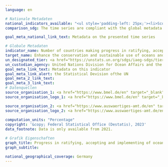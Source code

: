 ```yaml
---
language: en    

# Nationale Metadaten    
national_indicators_available: "<ul style='padding-left: 25px;'><li>Score for the implementation of UNCLOS and ist two implementing agreements</li> <li> Score for the ratification of and accession to UNCLOS and ist two implementing agreements</li></ul>"    
comparison_sdg: The time series are compliant with the global metadata.    

goal_meta_national_link_text: Metadata on the presented time series    

# Globale Metadaten    
indicator_name: Number of countries making progress in ratifying, accepting and implementing through legal, policy and institutional frameworks, ocean-related instruments that implement international law, as reflected in the United Nations Convention on the Law of the Sea, for the conservation and sustainable use of the oceans and their resources    
target_name: Enhance the conservation and sustainable use of oceans and their resources by implementing international law as reflected in the United Nations Convention on the Law of the Sea, which provides the legal framework for the conservation and sustainable use of oceans and their resources, as recalled in paragraph 158 of "The future we want"    
un_designated_tier: <a href="https://unstats.un.org/sdgs/iaeg-sdgs/tier-classification/" title="Click here for more information on the UN tier classification." target="_blank" onclick="return confirm_alert('the United Nations Statistics Division','En')>Tier II</a>    
un_custodian_agency: United Nations Division for Ocean Affairs and the Law of the Sea (UN-DOALOS) and other UN-Oceans members    
goal_meta_link_text: Metadata on this indicator    
goal_meta_link_alert: the Statistical Devision ofthe UN    
goal_meta_2_link_text:     
goal_meta_3_link_text:         
# Datenquellen
source_organisation_1: <a href="https://www.bmel.de/en" target="_blank" onclick="return confirm_alert('the Federal Office of Justice');"> Federal Ministry of Food and Agriculture </a>
source_organisation_logo_1: <a href="https://www.bmel.de/en" target="_blank" onclick="return confirm_alert('the Federal Office of Justice');"><img src="https://g205sdgs.github.io/sdg-indicators/public/OrgImgEn/bmel.png" alt="Logo bmel" style="height:60px; width:148px"/></a>

source_organisation_2: <a href="https://www.auswaertiges-amt.de/en" target="_blank" onclick="return confirm_alert('');"> Federal Foreign Office </a>
source_organisation_logo_2: <a href="https://www.auswaertiges-amt.de/en" target="_blank" onclick="return confirm_alert('');"><img src="https://g205sdgs.github.io/sdg-indicators/public/OrgImgEn/aa.png" alt="Logo aa" style="height:60px; width:148px"/></a>
    
computation_units: "Percentage"    
copyright: '&copy; Federal Statistical Office (Destatis), 2023'    
data_footnote: Data is only available from 2021.    

# Grafik Eigenschaften    
graph_title: Progress in ratifying, accepting and implementing of ocean-related agreements
graph_subtitle:     

national_geographical_coverage: Germany    
---
```


<span></span>